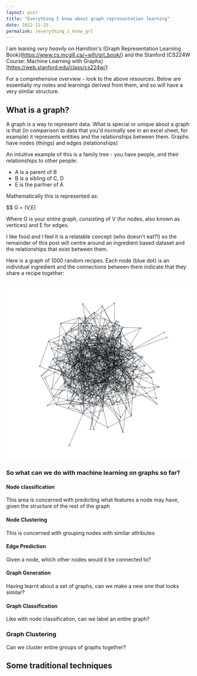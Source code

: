 ```yaml
---
layout: post
title: "Everything I know about graph representation learning"
date: 2022-11-25
permalink: /everything_i_know_grl
---
```


I am leaning _very heavily_ on Hamilton's (Graph Representation Learning Book)(https://www.cs.mcgill.ca/~wlh/grl_book/) 
and the Stanford (CS224W Course: Machine Learning with Graphs)[https://web.stanford.edu/class/cs224w/]

For a comprehensive overview - look to the above resources.
Below are essentially my notes and learnings derived from them, and so will have a very similar structure.

## What is a graph?

A graph is a way to represent data. 
What is special or unique about a graph is that (in comparison to data that you'd normally see in an excel sheet, for example) it represents entities and the relationships between them. 
Graphs have nodes (things) and edges (relationships)


An intuitive example of this is a family tree - you have people, and their relationships to other people:
- A is a parent of B 
- B is a sibling of C, D
- E is the partner of A

Mathematically this is represented as:

$$ G = (V,E) 

Where G is your entire graph, consisting of V (for nodes, also known as vertices) and E for edges.

I like food and I feel it is a relatable concept (who doesn't eat?!) so the remainder of this post will centre around an ingredient based dataset and the relationships that exist between them.

Here is a graph of 1000 random recipes. Each node (blue dot) is an individual ingredient and the connections between them indicate that they share a recipe together:

![random recipes](/everything_i_know_grl/random_1000_recipes_graph.png)

### So what can we do with machine learning on graphs so far?

#### Node classification

This area is concerned with predicting what features a node may have, given the structure of the rest of the graph

#### Node Clustering

This is concerned with grouping nodes with similar attributes

#### Edge Prediction

Given a node, which other nodes would it be connected to?

#### Graph Generation

Having learnt about a set of graphs, can we make a new one that looks similar?

#### Graph Classification

Like with node classification, can we label an entire graph?

### Graph Clustering

Can we cluster entire groups of graphs together?

## Some traditional techniques
